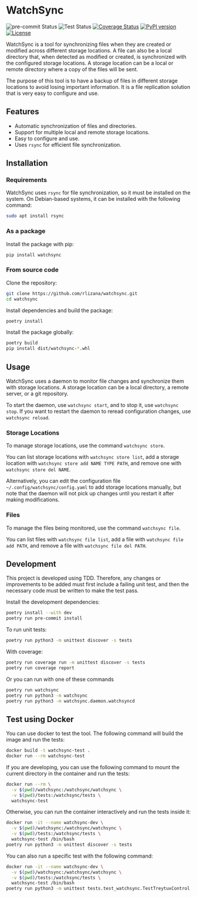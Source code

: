 # WatchSync
![pre-commit Status](https://github.com/rlizana/watchsync/actions/workflows/pre-commit.yml/badge.svg)
![Test Status](https://github.com/rlizana/watchsync/actions/workflows/test.yml/badge.svg)
[![Coverage Status](https://coveralls.io/repos/github/rlizana/watchsync/badge.svg?branch=main)](https://coveralls.io/github/rlizana/watchsync?branch=main)
[![PyPI version](https://badge.fury.io/py/watchsync.svg)](https://badge.fury.io/py/watchsync)
[![License](https://img.shields.io/badge/License-AGPL%20v3-blue.svg)](https://opensource.org/licenses/AGPL-3.0)

WatchSync is a tool for synchronizing files when they are created or modified across different storage locations. A file can also be a local directory that, when detected as modified or created, is synchronized with the configured storage locations. A storage location can be a local or remote directory where a copy of the files will be sent.

The purpose of this tool is to have a backup of files in different storage locations to avoid losing important information. It is a file replication solution that is very easy to configure and use.

## Features

- Automatic synchronization of files and directories.
- Support for multiple local and remote storage locations.
- Easy to configure and use.
- Uses `rsync` for efficient file synchronization.

## Installation

### Requirements

WatchSync uses `rsync` for file synchronization, so it must be installed on the system. On Debian-based systems, it can be installed with the following command:

```bash
sudo apt install rsync
```

### As a package

Install the package with pip:

```bash
pip install watchsync
```

### From source code

Clone the repository:

```bash
git clone https://github.com/rlizana/watchsync.git
cd watchsync
```

Install dependencies and build the package:

```bash
poetry install
```

Install the package globally:

```bash
poetry build
pip install dist/watchsync-*.whl
```

## Usage

WatchSync uses a daemon to monitor file changes and synchronize them with storage locations. A storage location can be a local directory, a remote server, or a git repository.

To start the daemon, use `watchsync start`, and to stop it, use `watchsync stop`. If you want to restart the daemon to reread configuration changes, use `watchsync reload`.

### Storage Locations

To manage storage locations, use the command `watchsync store`.

You can list storage locations with `watchsync store list`, add a storage location with `watchsync store add NAME TYPE PATH`, and remove one with `watchsync store del NAME`.

Alternatively, you can edit the configuration file `~/.config/watchsync/config.yaml` to add storage locations manually, but note that the daemon will not pick up changes until you restart it after making modifications.

### Files

To manage the files being monitored, use the command `watchsync file`.

You can list files with `watchsync file list`, add a file with `watchsync file add PATH`, and remove a file with `watchsync file del PATH`.

## Development

This project is developed using TDD. Therefore, any changes or improvements to be added must first include a failing unit test, and then the necessary code must be written to make the test pass.

Install the development dependencies:

```bash
poetry install --with dev
poetry run pre-commit install
```

To run unit tests:

```bash
poetry run python3 -m unittest discover -s tests
```

With coverage:

```bash
poetry run coverage run -m unittest discover -s tests
poetry run coverage report
```

Or you can run with one of these commands

```bash
poetry run watchsync
poetry run python3 -m watchsync
poetry run python3 -m watchsync.daemon.watchsyncd
```

## Test using Docker

You can use docker to test the tool. The following command will build the image and run the tests:

```bash
docker build -t watchsync-test .
docker run --rm watchsync-test
```

If you are developing, you can use the following command to mount the current directory in the container and run the tests:

```bash
docker run --rm \
  -v $(pwd)/watchsync:/watchsync/watchsync \
  -v $(pwd)/tests:/watchsync/tests \
  watchsync-test
```

Otherwise, you can run the container interactively and run the tests inside it:

```bash
docker run -it --name watchsync-dev \
  -v $(pwd)/watchsync:/watchsync/watchsync \
  -v $(pwd)/tests:/watchsync/tests \
  watchsync-test /bin/bash
poetry run python3 -m unittest discover -s tests
```

You can also run a specific test with the following command:

```bash
docker run -it --name watchsync-dev \
  -v $(pwd)/watchsync:/watchsync/watchsync \
  -v $(pwd)/tests:/watchsync/tests \
  watchsync-test /bin/bash
poetry run python3 -m unittest tests.test_watchsync.TestTreytuxControl.test_daemon_restart
```
